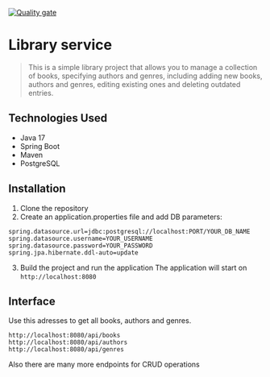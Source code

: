 [![Quality gate](https://sonarcloud.io/api/project_badges/quality_gate?project=byaketava_LibraryService)](https://sonarcloud.io/summary/new_code?id=byaketava_LibraryService)
# Library service

>This is a simple library project that allows you to manage a collection of books, specifying authors and genres, including adding new books, authors and genres, editing existing ones and deleting outdated entries. 

## Technologies Used
- Java 17
- Spring Boot
- Maven
- PostgreSQL

## Installation
1. Clone the repository
2. Create an application.properties file and add DB parameters:
```properties
spring.datasource.url=jdbc:postgresql://localhost:PORT/YOUR_DB_NAME
spring.datasource.username=YOUR_USERNAME
spring.datasource.password=YOUR_PASSWORD
spring.jpa.hibernate.ddl-auto=update
```
3. Build the project and run the application
The application will start on `http://localhost:8080`

## Interface
Use this adresses to get all books, authors and genres.
```
http://localhost:8080/api/books
http://localhost:8080/api/authors
http://localhost:8080/api/genres
```
Also there are many more endpoints for CRUD operations
